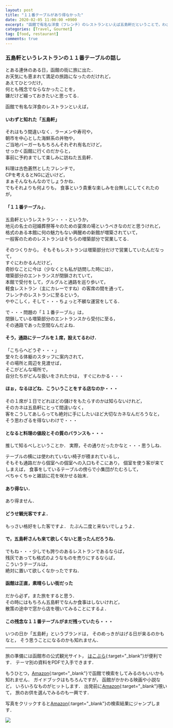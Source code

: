 ```yaml
---
layout: post
title: "１１番テーブルがあり得なかった"
date: 2020-02-05 11:00:00 +0900
excerpt: "函館で有名な洋食（フレンチ）のレストランといえば五島軒だということで，わざわざ予約までして楽しみに出かけた・・・のだが"
categories: [Travel, Gourmet]
tag: [food, restaurant]
comments: true
---
```

### 五島軒というレストランの１１番テーブルの話し

とある連休のある日，函館の街に旅に出た．  
お天気にも恵まれて満足の旅路になったのだけれど，  
あえてひとつだけ，  
何とも残念でならなかったことを，  
嫌だけど綴っておきたいと思ってる．

函館で有名な洋食のレストランといえば，  
#### いわずと知れた「五島軒」
それはもう間違いなく．ラーメンや寿司や，  
朝市を中心とした海鮮系の丼物や，  
ご当地バーガーももちろんそれぞれ有名だけど，  
せっかく函館に行くのだからと，  
事前に予約までして楽しみに訪ねた五島軒．

料理は古色蒼然としたフレンチで，  
CPを考えるとNGに近いけど，  
まぁそんなもんなのでしょうかね．  
でもそれよりも何よりも，
食事という貴重な楽しみを台無しにしてくれたのが，
#### 「１１番テーブル」．

五島軒というレストラン・・・というか，  
地元の名士の冠婚葬祭等々のための宴席の場というべきなのだと思うけれど，  
格式のある本館に何の魅力もない興醒めの新館が増築されていて，  
一般客のためのレストランはそちらの増築部分で営業してる．

そのつくりから，
そもそもレストランは増築部分だけで営業していたんだなって，  
すぐにわかるんだけど，  
奇妙なことに今は（少なくとも私が訪問した時には），    
増築部分のエントランスが閉鎖されていて，  
本館で受付をして，グルグルと通路を巡り歩いて，  
軽食レストラン（主にカレーですね）の客席の間を通って，  
フレンチのレストランに至るという，    
ややこしく，そして・・・ちょっと不躾な運営をしてる．

で・・・問題の「１１番テーブル」は，  
閉鎖している増築部分のエントランスから受付に至る，  
その通路であった空間なんだよね．
#### そう，通路にテーブルを１席，設えてるわけ．

「こちらへどうぞ・・・」  
堂々たる体躯のスタッフに案内されて，  
その場所と周辺を見渡せば，  
そこがどんな場所で，  
自分たちがどんな扱いをされたかは， 
すぐにわかる・・・

#### ほぉ，なるほどね．こういうことをする店なのか・・・

その１席が１日でどれほどの儲けをもたらすのかは知らないけれど，  
そのカネは五島軒にとって間違いなく，  
客をこうしてあしらっても絶対に手にしたいほど大切なカネなんだろうなと，  
そう思わざるを得ないわけで・・・  

#### となると料理の値段とその質のバランスも・・・  
推して知るべしということか．
実際，その通りだったかなと・・・思うしね．

テーブルの横には使われていない椅子が積まれているし，  
そもそも通路だから個室への個室への入口もそこにあり，
個室を使う客が来てしまえば， 
食事をしているテーブルの傍らで小集団がたむろして，  
ぺちゃくちゃと雑談に花を咲かせる始末．

#### あり得ない．
あり得ません．
#### どうせ観光客ですよ．
もっさい格好をした客ですよ．
たぶん二度と来ないでしょうよ．
#### で，五島軒さんも来て欲しくないと思ったんだろうね．
でもね・・・少しでも誇りのあるレストランであるならば，  
残灰であっても格式のようなものを売りにするならば，  
こういうテーブルは，  
絶対に置いて欲しくなかったですね．

#### 函館は正直，素晴らしい街だった
だから必ず，また旅をすると思う．  
その時にはもちろん五島軒でなんか食事はしないけれど，  
散策の途中で窓から店を覗いてみることにするよ．

#### この残念な１１番テーブルがまだ残っていたら・・・
いつの日か「五島軒」というブランドは，
そのめっきがはげる日が来るのかもなと，
そう思うことになるのかも知れません．

*****

旅の準備には函館市の公式観光サイト，
[はこぶら](https://www.hakobura.jp/){:target="_blank"}が便利です．
テーマ別の資料をPDFで入手できます．

もうひとつ，[Amazon](https://amzn.to/30jZF1H){:target="_blank"}で函館で検索をしてみるのもいいかも知れません．
ガイドブックはもちろんですが，
函館がかかわる映画や小説など，
いろいろなものがヒットします．
出発前に[Amazon](https://amzn.to/30jZF1H){:target="_blank"}覗いて，
旅のお供を選んでみるのも一興です．

写真をクリックすると[Amazon](https://amzn.to/30jZF1H){:target="_blank"}の検索結果にジャンプします．

<a href="https://amzn.to/30jZF1H" target="_blank"><img class="link" src="https://salmon-onigiri.github.io/blog/img/hakodate.png"></a>

